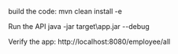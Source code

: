 build the code:
mvn clean install -e

Run the API
java -jar target\app.jar --debug

Verify the app:
http://localhost:8080/employee/all